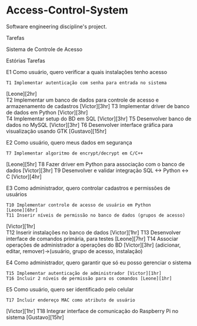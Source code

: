 # Access-Control-System
Software engineering discipline's project.

Tarefas

Sistema de Controle de Acesso

Estórias
	Tarefas


E1 Como usuário, quero verificar a quais instalações tenho acesso
	
	T1 Implementar autenticação com senha para entrada no sistema
 [Leone][2hr]	
	T2 Implementar um banco de dados para controle de acesso e armazenamento de cadastros [Victor][3hr]	
	T3 Implementar driver de banco de dados em Python
 [Victor][3hr]	
	T4 Implementar setup do BD em SQL [Victor][3hr]	
	T5 Desenvolver banco de dados no MySQL
	[Victor][3hr]
	T6 Desenvolver interface gráfica para visualização usando GTK [Gustavo][15hr]



E2 Como usuário, quero meus dados em segurança
	
	T7 Implementar algoritmo de encrypt/decrypt em C/C++
 [Leone][5hr]
	T8 Fazer driver em Python para associação com o banco de dados
	 [Victor][3hr]
	T9 Desenvolver e validar integração SQL <-> Python <-> C [Victor][4hr]



E3 Como administrador, quero controlar cadastros e permissões de usuários
	
	T10 Implementar controle de acesso de usuário em Python
	[Leone][6hr]
	T11 Inserir níveis de permissão no banco de dados (grupos de acesso)
 [Victor][1hr]	
	T12 Inserir instalações no banco de dados [Victor][1hr]
	T13 Desenvolver interface de comandos primária, para testes
 [Leone][7hr]
	T14 Associar operações de administrador a operações do BD 
 [Victor][3hr]
			(adicionar, editar, remover)->(usuário, grupo de acesso, instalação)



E4 Como administrador, quero garantir que só eu posso gerenciar o sistema

	T15 Implementar autenticação de administrador [Victor][1hr]
	T16 Incluir 2 níveis de permissão para os comandos [Leone][1hr]



E5 Como usuário, quero ser identificado pelo celular

	T17 Incluir endereço MAC como atributo de usuário
 [Victor][1hr]
	T18 Integrar interface de comunicação do Raspberry Pi no sistema [Gustavo][15hr]
